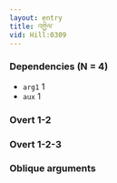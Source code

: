 ```yaml
---
layout: entry
title: འགྱེལ་
vid: Hill:0309
---
```

### Dependencies (N = 4)
* `arg1` 1
* `aux` 1


### Overt 1-2


### Overt 1-2-3


### Oblique arguments
